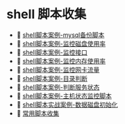 # shell 脚本收集

* 📄 [shell脚本案例-mysql备份脚本](siyuan://blocks/20230610173748-35pw8sn)
* 📄 [shell脚本案例-监控磁盘使用率](siyuan://blocks/20230610173748-qq3glmj)
* 📄 [shell脚本案例-监控接口](siyuan://blocks/20230610173755-sg3hyli)
* 📄 [shell脚本案例-监控内存使用率](siyuan://blocks/20230610173751-tjmkyub)
* 📄 [shell脚本案例-监控网卡流量](siyuan://blocks/20230610173751-5gpm7ip)
* 📄 [shell脚本案例-目录判断](siyuan://blocks/20230610173754-uij015o)
* 📄 [shell脚本案例-判断服务状态](siyuan://blocks/20230610173754-z0b3w21)
* 📄 [shell脚本案例-主机状态监控脚本](siyuan://blocks/20230610173753-9u0aezi)
* 📄 [shell脚本实战案例-数据磁盘初始化](siyuan://blocks/20230610173756-e27c5xj)
* 📄 [常用脚本收集](siyuan://blocks/20230610173752-avf91sn)

‍
